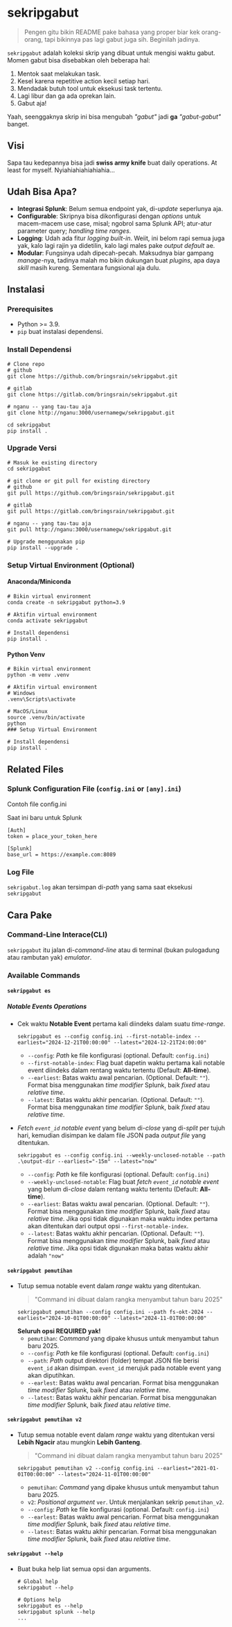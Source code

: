 # sekripgabut


> Pengen gitu bikin README pake bahasa yang proper biar kek orang-orang, tapi bikinnya pas lagi gabut juga sih. Beginilah jadinya. 

`sekripgabut` adalah koleksi skrip yang dibuat untuk mengisi waktu gabut. Momen gabut bisa disebabkan oleh beberapa hal:

1. Mentok saat melakukan task.
2. Kesel karena repetitive action kecil setiap hari.
3. Mendadak butuh tool untuk eksekusi task tertentu.
4. Lagi libur dan ga ada oprekan lain.
5. Gabut aja!

Yaah, seenggaknya skrip ini bisa mengubah *"gabut"* jadi **ga** *"gabut-gabut"* banget.

## Visi

Sapa tau kedepannya bisa jadi **swiss army knife** buat daily operations. At least for myself. Nyiahiahiahiahiahia...

## Udah Bisa Apa?

* **Integrasi Splunk**: Belum semua endpoint yak, di-*update* seperlunya aja.
* **Configurable**: Skripnya bisa dikonfigurasi dengan *options* untuk macem-macem use case, misal; ngobrol sama Splunk API; atur-atur parameter query; *handling time ranges*.
* **Logging**: Udah ada fitur *logging built-in*. Weiit, ini belom rapi semua juga yak, kalo lagi rajin ya didetilin, kalo lagi males pake *output default* ae.
* **Modular**: Fungsinya udah dipecah-pecah. Maksudnya biar gampang *manage*-nya, tadinya malah mo bikin dukungan buat *plugins*, apa daya *skill* masih kureng. Sementara fungsional aja dulu.

## Instalasi

### Prerequisites

* Python >= 3.9.
* `pip` buat instalasi dependensi.

### Install Dependensi

```
# Clone repo
# github
git clone https://github.com/bringsrain/sekripgabut.git

# gitlab
git clone https://gitlab.com/bringsrain/sekripgabut.git

# nganu -- yang tau-tau aja
git clone http://nganu:3000/usernamegw/sekripgabut.git

cd sekripgabut
pip install .
```
### Upgrade Versi
```
# Masuk ke existing directory
cd sekripgabut

# git clone or git pull for existing directory
# github
git pull https://github.com/bringsrain/sekripgabut.git

# gitlab
git pull https://gitlab.com/bringsrain/sekripgabut.git

# nganu -- yang tau-tau aja
git pull http://nganu:3000/usernamegw/sekripgabut.git

# Upgrade menggunakan pip
pip install --upgrade .
```

### Setup Virtual Environment (Optional)

#### Anaconda/Miniconda

```
# Bikin virtual environment
conda create -n sekripgabut python=3.9

# Aktifin virtual environment
conda activate sekripgabut

# Install dependensi
pip install .
```

#### Python Venv

```
# Bikin virtual environment
python -m venv .venv

# Aktifin virtual environment
# Windows
.venv\Scripts\activate

# MacOS/Linux
source .venv/bin/activate
python 
### Setup Virtual Environment

# Install dependensi
pip install .
```
## Related Files

### Splunk Configuration File (`config.ini` or `[any].ini`)

Contoh file config.ini

Saat ini baru untuk Splunk
```
[Auth]
token = place_your_token_here

[Splunk]
base_url = https://example.com:8089

```

### Log File

`sekrigabut.log` akan tersimpan di-*path* yang sama saat eksekusi `sekripgabut`
## Cara Pake

### Command-Line Interace(CLI)

`sekripgabut` itu jalan di-*command-line* atau di terminal (bukan pulogadung atau rambutan yak) *emulator*.

### Available Commands

#### `sekripgabut es`

##### Notable Events Operations

* Cek waktu **Notable Event** pertama kali diindeks dalam suatu *time-range*.

    ```
    sekripgabut es --config config.ini --first-notable-index --earliest="2024-12-21T00:00:00" --latest="2024-12-21T24:00:00"
    ```
    - `--config`: *Path* ke file konfigurasi (optional. Default: `config.ini`)
    - `--first-notable-index`: Flag buat dapetin waktu pertama kali notable event diindeks dalam rentang waktu tertentu (Default: **All-time**).
    - `--earliest`: Batas waktu awal pencarian. (Optional. Default: `""`). Format bisa menggunakan *time modifier* Splunk, baik *fixed* atau *relative time*.
    - `--latest`: Batas waktu akhir pencarian. (Optional. Default: `""`). Format bisa menggunakan *time modifier* Splunk, baik *fixed* atau *relative time*.

* *Fetch `event_id` notable event* yang belum di-*close* yang di-*split* per tujuh hari, kemudian disimpan ke dalam file JSON pada *output file* yang ditentukan.
    ```
    sekripgabut es --config config.ini --weekly-unclosed-notable --path .\output-dir --earliest="-15m" --latest="now"
    ```
    - `--config`: *Path* ke file konfigurasi (optional. Default: `config.ini`)
    - `--weekly-unclosed-notable`: Flag buat *fetch `event_id` notable event* yang belum di-*close* dalam rentang waktu tertentu (Default: **All-time**).
    - `--earliest`: Batas waktu awal pencarian. (Optional. Default: `""`). Format bisa menggunakan *time modifier* Splunk, baik *fixed* atau *relative time*. Jika opsi tidak digunakan maka waktu index pertama akan ditentukan dari output opsi `--first-notable-index`.
    - `--latest`: Batas waktu akhir pencarian. (Optional. Default: `""`). Format bisa menggunakan *time modifier* Splunk, baik *fixed* atau *relative time*. Jika opsi tidak digunakan maka batas waktu akhir adalah `"now"`

#### `sekripgabut pemutihan`

* Tutup semua notable event dalam *range* waktu yang ditentukan.
    > "Command ini dibuat dalam rangka menyambut tahun baru 2025"
    ```
    sekripgabut pemutihan --config config.ini --path fs-okt-2024 --earliest="2024-10-01T00:00:00" --latest="2024-11-01T00:00:00"
    ```
    **Seluruh opsi REQUIRED yak!**
    - `pemutihan`: *Command* yang dipake khusus untuk menyambut tahun baru 2025.
    - `--config`: *Path* ke file konfigurasi (optional. Default: `config.ini`)
    - `--path`: *Path* output direktori (folder) tempat JSON file berisi `event_id` akan disimpan. `event_id` merujuk pada notable event yang akan diputihkan.
    - `--earlest`: Batas waktu awal pencarian. Format bisa menggunakan *time modifier* Splunk, baik *fixed* atau *relative time*.
    - `--latest`: Batas waktu akhir pencarian. Format bisa menggunakan *time modifier* Splunk, baik *fixed* atau *relative time*.

#### `sekripgabut pemutihan v2`

* Tutup semua notable event dalam *range* waktu yang ditentukan versi **Lebih Ngacir** atau mungkin **Lebih Ganteng**.
    > "Command ini dibuat dalam rangka menyambut tahun baru 2025"
    ```
    sekripgabut pemutihan v2 --config config.ini --earliest="2021-01-01T00:00:00" --latest="2024-11-01T00:00:00"
    ```
    - `pemutihan`: *Command* yang dipake khusus untuk menyambut tahun baru 2025.
    - `v2`: *Positional argument* `ver`. Untuk menjalankan sekrip `pemutihan_v2`.
    - `--config`: *Path* ke file konfigurasi (optional. Default: `config.ini`)
    - `--earlest`: Batas waktu awal pencarian. Format bisa menggunakan *time modifier* Splunk, baik *fixed* atau *relative time*.
    - `--latest`: Batas waktu akhir pencarian. Format bisa menggunakan *time modifier* Splunk, baik *fixed* atau *relative time*.

#### `sekripgabut --help`

* Buat buka help liat semua opsi dan arguments.
    ```
    # Global help
    sekripgabut --help

    # Options help
    sekripgabut es --help
    sekripgabut splunk --help
    ...
    ```
